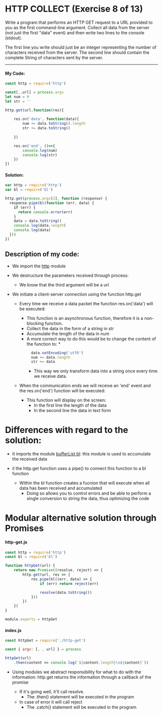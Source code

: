  # HTTP COLLECT (Exercise 8 of 13)

  Write a program that performs an HTTP GET request to a URL provided to you
  as the first command-line argument. Collect all data from the server (not
  just the first "data" event) and then write two lines to the console
  (stdout).

  The first line you write should just be an integer representing the number
  of characters received from the server. The second line should contain the
  complete String of characters sent by the server.

----
 #### My Code:

```javascript
const http = require('http')

const[,,url] = process.argv
let num = 0
let str = ''

http.get(url,function(res){
    
    res.on('data', function(data){
        num += data.toString().length
        str += data.toString()
        
    })

    res.on('end', ()=>{
        console.log(num)
        console.log(str)
    })
})
```


 #### Solution:

```javascript
var http = require('http')
var bl = require('bl')

http.get(process.argv[2], function (response) {
  response.pipe(bl(function (err, data) {
    if (err) {
      return console.error(err)
    }
    data = data.toString()
    console.log(data.length)
    console.log(data)
  }))
})
```
 ## Description of my code:

* We import the [http](https://nodejs.org/api/http.html) module

* We destructure the parameters received through process:
  * We know that the third argument will be a url

* We initiate a client-server connection using the function http.get

  * Every time we receive a data packet the function res.on('data') will be executed:
    * This function is an asynchronous function, therefore it is a non-blocking function.
    * Collect the data in the form of a string in str
    * Accumulate the length of the data in num
    * A more correct way to do this would be to change the content of the function to:
      *  
      ```javascript
        data.setEncoding('utf8')
        num += data.length
        str += data
      ```
      * This way we only transform data into a string once every time we receive data.

  * When the communication ends we will receive an 'end' event and the res.on('end') function will be executed:
    * This function will display on the screen:
      * In the first line the length of the data
      * In the second line the data in text form

 # Differences with regard to the solution:
* It imports the module [ bufferList bl](https://www.npmjs.com/package/bl): this module is used to accumulate the received data

* iI the http.get function uses a pipe() to connect this function to a bl function
  * Within the bl function creates a fucnion that will execute when all data has been received and accumulated
    * Doing so allows you to control errors and be able to perform a single conversion to string the data, thus optimizing the code

# Modular alternative solution through Promises

#### http-get.js
```javascript
const http = require('http')
const bl = require('bl')

function httpGet(url) {
    return new Promise((resolve, reject) => {
        http.get(url, res => {
            res.pipe(bl((err, data) => {
                if (err) return reject(err)

                resolve(data.toString())
            }))
        })
    })
}

module.exports = httpGet
```
#### index.js
```javascript
const httpGet = require('./http-get')

const { argv: [, , url] } = process

httpGet(url)
    .then(content => console.log(`${content.length}\n${content}`))
```

* Using modules we abstract responsibility for what to do with the information: http.get returns the information through a callback of the promise

  * If it's going well, it'll call resolve.
    * The .then() statement will be executed in the program
  * In case of error it will call reject
    * The .catch() statement will be executed in the program